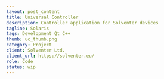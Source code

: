 ```yaml
---
layout: post_content
title: Universal Controller
description: Controller application for Solventer devices
tagline: Solaris
tags: Development Qt C++
thumb: uc_thumb.png
category: Project
client: Solventer Ltd.
client_url: https://solventer.eu/
role: Code
status: wip
---
```


